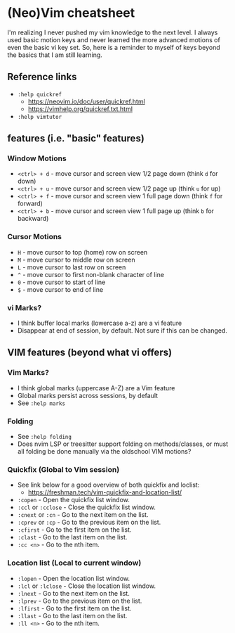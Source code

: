 # (Neo)Vim cheatsheet

I'm realizing I never pushed my vim knowledge to the next level. I always used
basic motion keys and never learned the more advanced motions of even the basic
vi key set. So, here is a reminder to myself of keys beyond the basics that I
am still learning.

## Reference links

- `:help quickref`
  - <https://neovim.io/doc/user/quickref.html>
  - <https://vimhelp.org/quickref.txt.html>
- `:help vimtutor`

## features (i.e. "basic" features)

### Window Motions

- `<ctrl> + d` - move cursor and screen view 1/2 page down (think `d` for down)
- `<ctrl> + u` - move cursor and screen view 1/2 page up (think `u` for up)
- `<ctrl> + f` - move cursor and screen view 1 full page down (think `f` for forward)
- `<ctrl> + b` - move cursor and screen view 1 full page up (think `b` for backward)

### Cursor Motions

- `H` - move cursor to top (home) row on screen
- `M` - move cursor to middle row on screen
- `L` - move cursor to last row on screen
- `^` - move cursor to first non-blank character of line
- `0` - move cursor to start of line
- `$` - move cursor to end of line

### vi Marks?

- I think buffer local marks (lowercase a-z) are a vi feature
- Disappear at end of session, by default. Not sure if this can be changed.

## VIM features (beyond what vi offers)

### Vim Marks?

- I think global marks (uppercase A-Z) are a Vim feature
- Global marks persist across sessions, by default
- See `:help marks`

### Folding

- See `:help folding`
- Does nvim LSP or treesitter support folding on methods/classes,
  or must all folding be done manually via the oldschool VIM motions?

### Quickfix (Global to Vim session)

- See link below for a good overview of both quickfix and loclist:
  - <https://freshman.tech/vim-quickfix-and-location-list/>
- `:copen` - Open the quickfix list window.
- `:ccl` or `:cclose` - Close the quickfix list window.
- `:cnext` or `:cn` - Go to the next item on the list.
- `:cprev` or `:cp` - Go to the previous item on the list.
- `:cfirst` - Go to the first item on the list.
- `:clast` - Go to the last item on the list.
- `:cc <n>` - Go to the nth item.

### Location list (Local to current window)

- `:lopen` - Open the location list window.
- `:lcl` or `:lclose` - Close the location list window.
- `:lnext` - Go to the next item on the list.
- `:lprev` - Go to the previous item on the list.
- `:lfirst` - Go to the first item on the list.
- `:llast` - Go to the last item on the list.
- `:ll <n>` - Go to the nth item.
